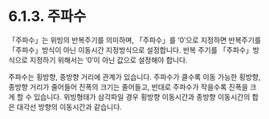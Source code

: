 ﻿# 6.1.3. 주파수

「주파수」는 위빙의 반복주기를 의미하며, 「주파수」를 ‘0’으로 지정하면 반복주기를 「주파수」방식이 아닌 이동시간 지정방식으로 설정합니다. 반복 주기를 「주파수」방식으로 지정하기 위해서는 ‘0’이 아닌 값으로 설정해야 합니다. 

주파수는 횡방향, 종방향 거리에 관계가 있습니다. 주파수가 클수록 이동 가능한 횡방향, 종방향 거리가 줄어들어 진폭의 크기는 줄어들고, 반대로 주파수가 작을수록 진폭을 크게 할 수 있습니다. 위빙형태가 삼각파일 경우 횡방향 이동시간과 종방향 이동시간의 합은 대각선 방향의 이동시간과 같습니다.
 
